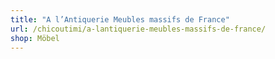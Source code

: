 ```yaml
---
title: "A l’Antiquerie Meubles massifs de France"
url: /chicoutimi/a-lantiquerie-meubles-massifs-de-france/
shop: Möbel
---
```

